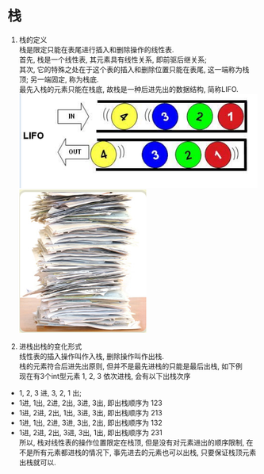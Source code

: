 # 栈

1. 栈的定义  
栈是限定只能在表尾进行插入和删除操作的线性表.  
首先, 栈是一个线性表, 其元素具有线性关系, 即前驱后继关系;  
其次, 它的特殊之处在于这个表的插入和删除位置只能在表尾, 这一端称为栈顶; 另一端固定, 称为栈底.   
最先入栈的元素只能在栈底, 故栈是一种后进先出的数据结构, 简称LIFO.
![1-1](https://github.com/shuanghong/Data-Structures-and-Algorithms/blob/master/DataStruct/Stack/images/Stack_Diagram_0.PNG)
![1-2](https://github.com/shuanghong/Data-Structures-and-Algorithms/blob/master/DataStruct/Stack/images/Stack_Diagram_1.PNG)

2. 进栈出栈的变化形式  
线性表的插入操作叫作入栈, 删除操作叫作出栈.  
栈的元素符合后进先出原则, 但并不是最先进栈的只能是最后出栈, 如下例  
现在有3个int型元素 1, 2, 3 依次进栈, 会有以下出栈次序
 * 1, 2, 3 进, 3, 2, 1 出;
 * 1进, 1出, 2进, 2出, 3进, 3出, 即出栈顺序为 123
 * 1进, 2进, 2出, 1出, 3进, 3出, 即出栈顺序为 213
 * 1进, 1出, 2进, 3进, 3出, 2出, 即出栈顺序为 132
 * 1进, 2进, 2出, 3进, 3出, 1出, 即出栈顺序为 231  
所以, 栈对线性表的操作位置限定在栈顶, 但是没有对元素进出的顺序限制, 在不是所有元素都进栈的情况下, 事先进去的元素也可以出栈, 只要保证栈顶元素出栈就可以.


